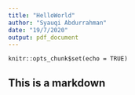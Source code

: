 ```yaml
---
title: "HelloWorld"
author: "Syauqi Abdurrahman"
date: "19/7/2020"
output: pdf_document
---
```


```{r setup, include=FALSE}
knitr::opts_chunk$set(echo = TRUE)
```

## This is a markdown 